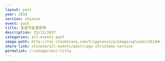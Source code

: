 ```yaml
---
layout: post
year: 2018
version: chinese
event: past
title: 圣诞节圣餐崇拜
description: 25/12/2017
categories: all-events past
image-path: http://res.cloudinary.com/trippleninja/image/upload/v1514464675/Christmas%20Day%20Service%2017/christmas1.jpg
share-link: chinese/all-events/past/cogs-christmas-service
permalink: /:categories/:title
---
```

